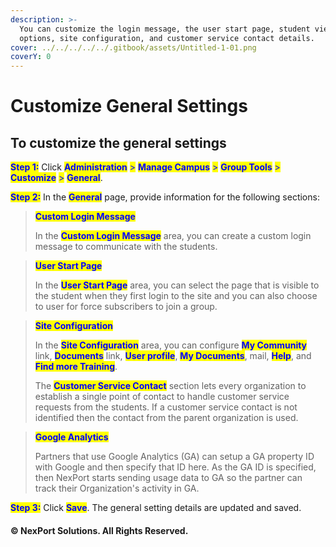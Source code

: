 ```yaml
---
description: >-
  You can customize the login message, the user start page, student view
  options, site configuration, and customer service contact details.
cover: ../../../../../.gitbook/assets/Untitled-1-01.png
coverY: 0
---
```


# Customize General Settings

## **To customize the general settings**

<mark style="color:blue;">**Step 1:**</mark>  Click <mark style="color:blue;">**Administration**</mark> <mark style="color:blue;"></mark><mark style="color:blue;">></mark> <mark style="color:blue;"></mark><mark style="color:blue;">**Manage Campus**</mark> <mark style="color:blue;"></mark><mark style="color:blue;">></mark> <mark style="color:blue;"></mark><mark style="color:blue;">**Group Tools**</mark> <mark style="color:blue;"></mark><mark style="color:blue;">></mark> <mark style="color:blue;"></mark><mark style="color:blue;">**Customize**</mark> <mark style="color:blue;"></mark><mark style="color:blue;">></mark> <mark style="color:blue;"></mark><mark style="color:blue;">**General**</mark>.

<mark style="color:blue;">**Step 2:**</mark>  In the <mark style="color:blue;">**General**</mark> page, provide information for the following sections:

> <mark style="color:blue;">**Custom Login Message**</mark>
>
> In the <mark style="color:blue;">**Custom Login Message**</mark> area, you can create a custom login message to communicate with the students.

> <mark style="color:blue;">**User Start Page**</mark>
>
> In the <mark style="color:blue;">**User Start Page**</mark> area, you can select the page that is visible to the student when they first login to the site and you can also choose to user for force subscribers to join a group.

> <mark style="color:blue;">**Site Configuration**</mark>
>
> In the <mark style="color:blue;">**Site Configuration**</mark> area, you can configure <mark style="color:blue;">**My Community**</mark> link, <mark style="color:blue;">**Documents**</mark> link, <mark style="color:blue;">**User profile**</mark>, <mark style="color:blue;">**My Documents**</mark>, mail, <mark style="color:blue;">**Help**</mark>, and <mark style="color:blue;">**Find more Training**</mark>.
>
> The <mark style="color:blue;">**Customer Service Contact**</mark> section lets every organization to establish a single point of contact to handle customer service requests from the students. If a customer service contact is not identified then the contact from the parent organization is used.

> <mark style="color:blue;">**Google Analytics**</mark>
>
> Partners that use Google Analytics (GA) can setup a GA property ID with Google and then specify that ID here. As the GA ID is specified, then NexPort starts sending usage data to GA so the partner can track their Organization's activity in GA.

<mark style="color:blue;">**Step 3:**</mark>  Click <mark style="color:blue;">**Save**</mark>. The general setting details are updated and saved.

#### © NexPort Solutions. All Rights Reserved.
